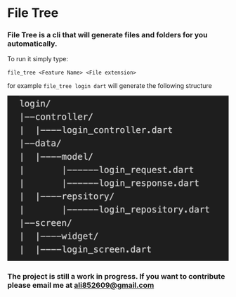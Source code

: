 # File Tree 

### File Tree is a cli that will generate files and folders for you automatically.

To run it simply type:

```
file_tree <Feature Name> <File extension>
```

for example `file_tree login dart` will generate the following structure

![File Structure](https://raw.githubusercontent.com/AliAkberAakash/file_tree/main/Screenshot%202022-07-05%20at%2010.31.58%20PM.png)

### The project is still a work in progress. If you want to contribute please email me at ali852609@gmail.com



 
